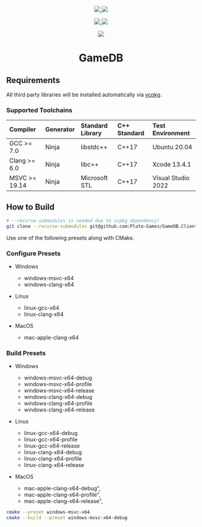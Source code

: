 <p align="center">
    <a href="https://github.com/felipegodias/GameDB.Client/actions/workflows/windows_msvc_build.yml">
        <img src="https://github.com/felipegodias/GameDB.Client/actions/workflows/windows_msvc_build.yml/badge.svg"/>
    </a>
    <a href="https://github.com/felipegodias/GameDB.Client/actions/workflows/windows_clang_build.yml">
        <img src="https://github.com/felipegodias/GameDB.Client/actions/workflows/windows_clang_build.yml/badge.svg"/>
    </a>
</p>

<p align="center">
    <a href="https://github.com/felipegodias/GameDB.Client/actions/workflows/linux_gcc_build.yml">
        <img src="https://github.com/felipegodias/GameDB.Client/actions/workflows/linux_gcc_build.yml/badge.svg"/>
    </a>
    <a href="https://github.com/felipegodias/GameDB.Client/actions/workflows/linux_clang_build.yml">
        <img src="https://github.com/felipegodias/GameDB.Client/actions/workflows/linux_clang_build.yml/badge.svg"/>
    </a>
</p>

<p align="center">
    <a href="https://github.com/felipegodias/GameDB.Client/actions/workflows/mac_clang_build.yml">
        <img src="https://github.com/felipegodias/GameDB.Client/actions/workflows/mac_clang_build.yml/badge.svg"/>
    </a>
</p>

<div align="center">
    <h1 align="center">GameDB</h1>
</div>

## Requirements

All third party libraries will be installed automatically via <a href="https://github.com/microsoft/vcpkg">vcpkg</a>.

### Supported Toolchains

| Compiler      | Generator | Standard Library | C++ Standard | Test Environment   |
| :------------ | :-------- | :--------------- | :----------- | :----------------- |
| GCC >= 7.0    | Ninja     | libstdc++        | C++17        | Ubuntu 20.04       |
| Clang >= 6.0  | Ninja     | libc++           | C++17        | Xcode 13.4.1       |
| MSVC >= 19.14 | Ninja     | Microsoft STL    | C++17        | Visual Studio 2022 |

## How to Build

```bash
# --recurse-submodules is needed due to vcpkg dependency!
git clone --recurse-submodules git@github.com:Pluto-Games/GameDB.Client.git
```

Use one of the following presets along with CMake.

### Configure Presets

-   Windows
    -   windows-msvc-x64
    -   windows-clang-x64

-   Linux
    -   linux-gcc-x64
    -   linux-clang-x64

-   MacOS
    -   mac-apple-clang-x64

### Build Presets

-   Windows
    -   windows-msvc-x64-debug
    -   windows-msvc-x64-profile
    -   windows-msvc-x64-release
    -   windows-clang-x64-debug
    -   windows-clang-x64-profile
    -   windows-clang-x64-release

-   Linux
    -   linux-gcc-x64-debug
    -   linux-gcc-x64-profile
    -   linux-gcc-x64-release
    -   linux-clang-x64-debug
    -   linux-clang-x64-profile
    -   linux-clang-x64-release

-   MacOS
    -   mac-apple-clang-x64-debug",
    -   mac-apple-clang-x64-profile",
    -   mac-apple-clang-x64-release",

```bash
cmake --preset windows-msvc-x64
cmake --build --preset windows-msvc-x64-debug
```
